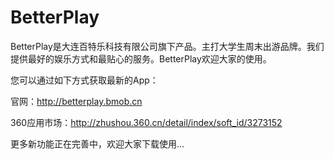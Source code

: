 # BetterPlay

BetterPlay是大连百特乐科技有限公司旗下产品。主打大学生周末出游品牌。我们提供最好的娱乐方式和最贴心的服务。BetterPlay欢迎大家的使用。

您可以通过如下方式获取最新的App：

官网：http://betterplay.bmob.cn

360应用市场：http://zhushou.360.cn/detail/index/soft_id/3273152

更多新功能正在完善中，欢迎大家下载使用...